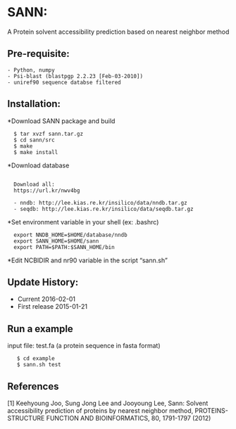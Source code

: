 # SANN: 
A Protein solvent accessibility prediction based on nearest neighbor method

## Pre-requisite:
    - Python, numpy
    - Psi-blast (blastpgp 2.2.23 [Feb-03-2010])
    - uniref90 sequence databse filtered

## Installation:

*Download SANN package and build
~~~
  $ tar xvzf sann.tar.gz
  $ cd sann/src
  $ make
  $ make install
~~~

*Download database
~~~

  Download all: 
  https://url.kr/nwv4bg
  
  - nndb: http://lee.kias.re.kr/insilico/data/nndb.tar.gz
  - seqdb: http://lee.kias.re.kr/insilico/data/seqdb.tar.gz
~~~

  
*Set environment variable in your shell (ex: .bashrc)
~~~
  export NNDB_HOME=$HOME/database/nndb
  export SANN_HOME=$HOME/sann
  export PATH=$PATH:$SANN_HOME/bin
~~~

*Edit NCBIDIR and nr90 variable in the script “sann.sh”

## Update History:

- Current       2016-02-01
- First release 2015-01-21

## Run a example

input file: test.fa (a protein sequence in fasta format)
~~~
   $ cd example
   $ sann.sh test
~~~

## References

[1] Keehyoung Joo, Sung Jong Lee and Jooyoung Lee, Sann: Solvent accessibility prediction of proteins by nearest neighbor method, PROTEINS-STRUCTURE FUNCTION AND BIOINFORMATICS, 80, 1791-1797 (2012)
